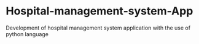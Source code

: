 # Hospital-management-system-App
Development of hospital management system application with the use of python language
